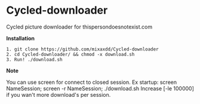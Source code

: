 # Cycled-downloader
Cycled picture downloader for thispersondoesnotexist.com

<b>Installation</b>
```
1. git clone https://github.com/mixaxdd/Cycled-downloader
2. cd Cycled-downloader/ && chmod -x download.sh
3. Run! ./download.sh
```
<b>Note</b>

You can use screen for connect to closed session.
Ex startup: screen NameSession; screen -r NameSession; ./download.sh
Increase [-le 100000] if you wan't more download's per session.


